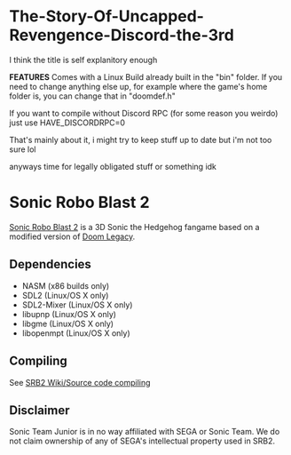 # The-Story-Of-Uncapped-Revengence-Discord-the-3rd
I think the title is self explanitory enough


**FEATURES**
Comes with a Linux Build already built in the "bin" folder. If you need to change anything else up, for example where the game's home folder is, you can change that in "doomdef.h"

If you want to compile without Discord RPC (for some reason you weirdo) just use HAVE_DISCORDRPC=0

That's mainly about it, i might try to keep stuff up to date but i'm not too sure lol

anyways time for legally obligated stuff or something idk

# Sonic Robo Blast 2

[Sonic Robo Blast 2](https://srb2.org/) is a 3D Sonic the Hedgehog fangame based on a modified version of [Doom Legacy](http://doomlegacy.sourceforge.net/).

## Dependencies
- NASM (x86 builds only)
- SDL2 (Linux/OS X only)
- SDL2-Mixer (Linux/OS X only)
- libupnp (Linux/OS X only)
- libgme (Linux/OS X only)
- libopenmpt (Linux/OS X only)

## Compiling

See [SRB2 Wiki/Source code compiling](http://wiki.srb2.org/wiki/Source_code_compiling)

## Disclaimer
Sonic Team Junior is in no way affiliated with SEGA or Sonic Team. We do not claim ownership of any of SEGA's intellectual property used in SRB2.
